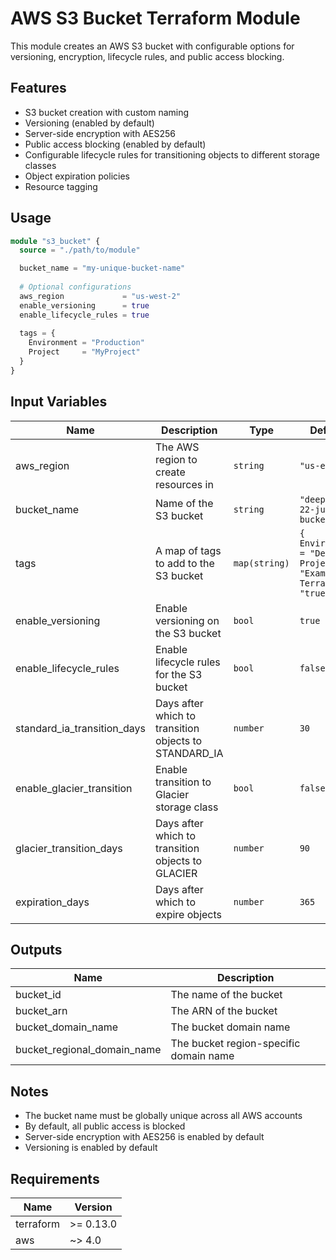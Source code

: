 # AWS S3 Bucket Terraform Module

This module creates an AWS S3 bucket with configurable options for versioning, encryption, lifecycle rules, and public access blocking.

## Features

- S3 bucket creation with custom naming
- Versioning (enabled by default)
- Server-side encryption with AES256
- Public access blocking (enabled by default)
- Configurable lifecycle rules for transitioning objects to different storage classes
- Object expiration policies
- Resource tagging

## Usage

```terraform
module "s3_bucket" {
  source = "./path/to/module"

  bucket_name = "my-unique-bucket-name"
  
  # Optional configurations
  aws_region             = "us-west-2"
  enable_versioning      = true
  enable_lifecycle_rules = true
  
  tags = {
    Environment = "Production"
    Project     = "MyProject"
  }
}
```

## Input Variables

| Name | Description | Type | Default | Required |
|------|-------------|------|---------|:--------:|
| aws_region | The AWS region to create resources in | `string` | `"us-east-1"` | no |
| bucket_name | Name of the S3 bucket | `string` | `"deepanshu-22-july-bucket"` | yes |
| tags | A map of tags to add to the S3 bucket | `map(string)` | `{ Environment = "Dev", Project = "Example", Terraform = "true" }` | no |
| enable_versioning | Enable versioning on the S3 bucket | `bool` | `true` | no |
| enable_lifecycle_rules | Enable lifecycle rules for the S3 bucket | `bool` | `false` | no |
| standard_ia_transition_days | Days after which to transition objects to STANDARD_IA | `number` | `30` | no |
| enable_glacier_transition | Enable transition to Glacier storage class | `bool` | `false` | no |
| glacier_transition_days | Days after which to transition objects to GLACIER | `number` | `90` | no |
| expiration_days | Days after which to expire objects | `number` | `365` | no |

## Outputs

| Name | Description |
|------|-------------|
| bucket_id | The name of the bucket |
| bucket_arn | The ARN of the bucket |
| bucket_domain_name | The bucket domain name |
| bucket_regional_domain_name | The bucket region-specific domain name |

## Notes

- The bucket name must be globally unique across all AWS accounts
- By default, all public access is blocked
- Server-side encryption with AES256 is enabled by default
- Versioning is enabled by default

## Requirements

| Name | Version |
|------|---------|
| terraform | >= 0.13.0 |
| aws | ~> 4.0 |